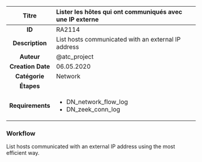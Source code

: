 | Titre                       | Lister les hôtes qui ont communiqués avec une IP externe         |
|:---------------------------:|:--------------------|
| **ID**                      | RA2114            |
| **Description**             | List hosts communicated with an external IP address   |
| **Auteur**                  | @atc_project        |
| **Creation Date**           | 06.05.2020 |
| **Catégorie**                | Network      |
| **Étapes**                   || 
| **Requirements** |<ul><li>DN_network_flow_log</li><li>DN_zeek_conn_log</li></ul>|

### Workflow

List hosts communicated with an external IP address using the most efficient way.  

